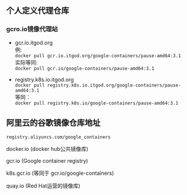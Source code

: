 ##  个人定义代理仓库  

### gcro.io镜像代理站  
- gcr.io.itgod.org  
例:  
`docker pull gcr.io.itgod.org/google-containers/pause-amd64:3.1`  
实际等同:  
`docker pull gcr.io/google-containers/pause-amd64:3.1`  

- registry.k8s.io.itgod.org  
`docker pull registry.k8s.io.itgod.org/google-containers/pause-amd64:3.1`  
等同：  
`docker pull registry.k8s.io/google-containers/pause-amd64:3.1`



## 阿里云的谷歌镜像仓库地址   

`registry.aliyuncs.com/google_containers`  

docker.io (docker hub公共镜像库)  

gcr.io (Google container registry)  

k8s.gcr.io (等同于 gcr.io/google-containers)  

quay.io (Red Hat运营的镜像库)  

